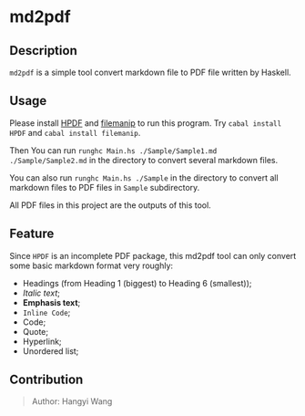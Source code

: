 # md2pdf

## Description

`md2pdf` is a simple tool convert markdown file to PDF file written by Haskell.

## Usage

Please install [HPDF](https://hackage.haskell.org/package/HPDF-1.4.10) and [filemanip](https://hackage.haskell.org/package/filemanip) to run this program. Try `cabal install HPDF` and `cabal install filemanip`.

Then You can run `runghc Main.hs ./Sample/Sample1.md ./Sample/Sample2.md` in the directory to convert several markdown files.

You can also run `runghc Main.hs ./Sample` in the directory to convert all markdown files to PDF files in `Sample` subdirectory.

All PDF files in this project are the outputs of this tool.

## Feature

Since `HPDF` is an incomplete PDF package, this md2pdf tool can only convert some basic markdown format very roughly:

- Headings (from Heading 1 (biggest) to Heading 6 (smallest));
- *Italic text*;
- **Emphasis text**;
- `Inline Code`;
- Code;
- Quote;
- Hyperlink;
- Unordered list;

## Contribution

>Author: Hangyi Wang


